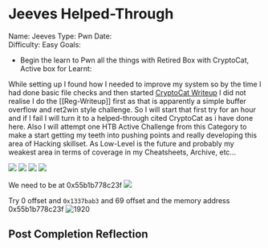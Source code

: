 # Jeeves Helped-Through

Name: Jeeves
Type: Pwn
Date:  
Difficulty:  Easy
Goals:  
- Begin the learn to Pwn all the things with Retired Box with CryptoCat, Active box for 
Learnt:

While setting up I found how I needed to improve my system so by the time I had done basic file checks  and then started [CryptoCat Writeup](https://www.youtube.com/watch?v=SgoCGETbnZg) I did not realise I do the [[Reg-Writeup]] first as that is apparently a simple buffer overflow and ret2win style challenge. So I will start that first try for an hour and if I fail I will turn it to a helped-through cited CryptoCat as i have done here. Also I will attempt one HTB Active Challenge from this Category to make a start getting my teeth into pushing points and really developing this area of Hacking skillset. As Low-Level is the future and probably my weakest area in terms of coverage in my Cheatsheets, Archive, etc...

![](strings-jeeves.png)
![](segfaultjeeveswithmsfpc.png)
![](angrforjeeves.png)
![](patternsearch69.png)

We need to be at 0x55b1b778c23f 
![](jumptomalloctowin.png)
 
Try 0 offset and `0x1337bab3` and 69 offset and the memory address 0x55b1b778c23f 
![1920](bothtimes.png)


## Post Completion Reflection
	

